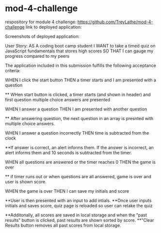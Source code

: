 # mod-4-challenge
respository for module 4 challenge: https://github.com/TreyLathe/mod-4-challenge
link to deployed application: 

Screenshots of deployed application: 


User Story:
AS A coding boot camp student
I WANT to take a timed quiz on JavaScript fundamentals that stores high scores
SO THAT I can gauge my progress compared to my peers

The application included in this submission fulfills the following acceptance criteria:

WHEN I click the start button
THEN a timer starts and I am presented with a question

** WHen start button is clicked, a timer starts (and shown in header) and first question 
multiple choice answers are presented

WHEN I answer a question
THEN I am presented with another question

** After answering question, the next question in an array is presnted with multiple choice answers. 

WHEN I answer a question incorrectly
THEN time is subtracted from the clock

**If answer is correct, an alert informs them. If the answer is incorrect, an alert informs 
them and 10 seconds is subtracted from the timer. 

WHEN all questions are answered or the timer reaches 0
THEN the game is over

** if timer runs out or when questions are all answered, game is over and user is
shown score. 

WHEN the game is over
THEN I can save my initials and score

**User is then presented with an input to add intials.
**Once user inputs initials and saves score, quiz page is reloaded so user can retake the quiz 

**Additonally, all scores are saved in local storage and when the "past results" button 
is clicked, past results are shown sorted by score.
**"Clear Results button removes all past scores from local storage.
